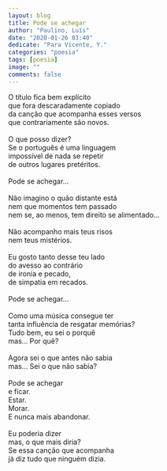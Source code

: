 ```yaml
---
layout: blog
title: Pode se achegar
author: "Paulino, Luís"
date: "2020-01-26 03:40"
dedicate: "Para Vicente, Y."
categories: "poesia"
tags: [poesia]
image: ""
comments: false
---
```


O título fica bem explícito\
que fora descaradamente copiado\
da canção que acompanha esses versos\
que contrariamente são novos.\
\
O que posso dizer?\
Se o português é uma linguagem\
impossível de nada se repetir\
de outros lugares pretéritos.\
\
Pode se achegar...\
\
Não imagino o quão distante está\
nem que momentos tem passado\
nem se, ao menos, tem direito se alimentado...\
\
Não acompanho mais teus risos\
nem teus mistérios.\
\
Eu gosto tanto desse teu lado\
do avesso ao contrário\
de ironia e pecado,\
de simpatia em recados.\
\
Pode se achegar...\
\
Como uma música consegue ter\
tanta influência de resgatar memórias?\
Tudo bem, eu sei o porquê\
mas... Por quê?\
\
Agora sei o que antes não sabia\
mas... Sei o que não sabia?\
\
Pode se achegar\
e ficar.\
Estar.\
Morar.\
E nunca mais abandonar.\
\
Eu poderia dizer\
mas, o que mais diria?\
Se essa canção que acompanha\
já diz tudo que ninguém dizia.
